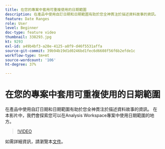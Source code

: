 ```yaml
---
title: 在您的專案中套用可重複使用的日期範圍
description: 在產品中使用自訂日期和日期範圍有助於您全神貫注於描述資料故事的資訊。 在本影片中，我們會探索您可以在 Analysis Workspace 專案中使用資料範圍的地方。
feature: Date Ranges
role: User
level: Beginner
doc-type: feature video
thumbnail: 338293.jpg
kt: 9293
exl-id: a49b4bf3-a28e-4125-a8f9-d46f5531affa
source-git-commit: 39b94b19d1d0246bd1fec6d6608f56f6b2efde1c
workflow-type: tm+mt
source-wordcount: '106'
ht-degree: 37%

---
```


# 在您的專案中套用可重複使用的日期範圍

在產品中使用自訂日期和日期範圍有助於您全神貫注於描述資料故事的資訊。 在本影片中，我們會探索您可以在Analysis Workspace專案中使用日期範圍的地方。

>[!VIDEO](https://video.tv.adobe.com/v/3447614/?quality=12&learn=on&captions=chi_hant)

如需詳細資訊，請瀏覽本[文件](https://experienceleague.adobe.com/zh-hant/docs/analytics/analyze/analysis-workspace/components/calendar-date-ranges/calendar)。
